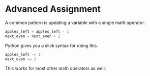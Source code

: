 # Advanced Assignment

A common pattern is updating a variable with a single math operator.

```py
apples_left = apples_left - 1
next_even = next_even + 2
```

Python gives you a slick syntax for doing this.

```py
apples_left -= 1
next_even += 2
```

This works for most other math operators as well.
